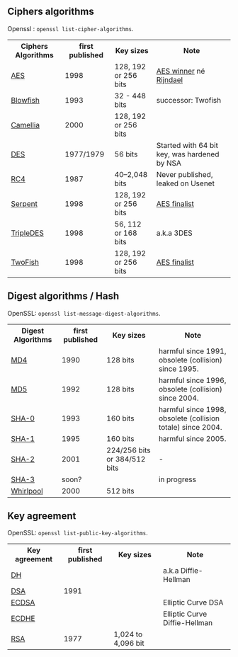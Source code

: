 Ciphers algorithms
-------------------------
Openssl : `openssl list-cipher-algorithms`.
<table>
    <tr><th>Ciphers Algorithms</th><th>first published</th><th>Key sizes</th><th>Note</th></tr>
        <tr><td><a href="https://en.wikipedia.org/wiki/Advanced_Encryption_Standard">AES</a></td><td>1998</td><td>128, 192 or 256 bits</td><td><a href="https://en.wikipedia.org/wiki/Advanced_Encryption_Standard_process">AES winner</a> né <a href="http://csrc.nist.gov/archive/aes/rijndael/Rijndael-ammended.pdf">Rijndael</a></td></tr>
    <tr><td><a href="https://en.wikipedia.org/wiki/Blowfish_%28cipher%29">Blowfish</a></td><td>1993</td><td>32 - 448 bits</td><td>successor: Twofish</td></tr>
    <tr><td><a href="https://en.wikipedia.org/wiki/Camellia_%28cipher%29">Camellia</a></td><td>2000</td><td>128, 192 or 256 bits</td><td></td></tr>
    <tr class="error"><td><a href="https://en.wikipedia.org/wiki/Data_Encryption_Standard">DES</a></td><td> 1977/1979</td><td>56 bits</td><td>Started with 64 bit key, was hardened by NSA</td></tr>
    <tr class="error"><td><a href="https://en.wikipedia.org/wiki/RC4">RC4</a></td><td>1987</td><td>40–2,048 bits</td><td>Never published, leaked on Usenet</td></tr>
    <tr class="good"><td><a href="https://en.wikipedia.org/wiki/Serpent_%28cipher%29">Serpent</a></td><td>1998</td><td>128, 192 or 256 bits</td><td><a href="https://en.wikipedia.org/wiki/Advanced_Encryption_Standard_process">AES finalist</a></td></tr>
    <tr><td><a href="https://en.wikipedia.org/wiki/Triple_DES">TripleDES</a></td><td>1998</td><td>56, 112 or 168 bits</td><td>a.k.a 3DES</td></tr>
    <tr><td><a href="https://en.wikipedia.org/wiki/Twofish">TwoFish</a></td><td>1998</td><td>128, 192 or 256 bits</td><td><a href="https://en.wikipedia.org/wiki/Advanced_Encryption_Standard_process">AES finalist</a></td></tr>
</table>

Digest algorithms / Hash
---------------------
OpenSSL: `openssl list-message-digest-algorithms`.
<table>
<tr><th>Digest Algorithms</th><th>first published</th><th>Key sizes</th><th>Note</th></tr>
    <tr class="error"><td><a href="https://en.wikipedia.org/wiki/Md4">MD4</a></td><td>1990</td><td>128 bits</td> <td>harmful since 1991, obsolete (collision) since 1995.</td></tr>
    <tr class="error"><td><a href="https://en.wikipedia.org/wiki/MD5">MD5</a></td><td>1992</td><td>128 bits</td> <td>harmful since 1996, obsolete (collision) since 2004.</td></tr>
    <tr class="error"><td><a href="https://en.wikipedia.org/wiki/SHA-0#SHA-0">SHA-0</a></td><td>1993</td><td>160 bits</td> <td>harmful since 1998, obsolete (collision totale) since 2004.</td></tr>
    <tr class="warning"><td><a href="https://en.wikipedia.org/wiki/SHA-1">SHA-1</a></td><td>1995</td><td>160 bits</td> <td>harmful since 2005.</td></tr>
    <tr><td><a href="https://en.wikipedia.org/wiki/SHA-2">SHA-2</a></td><td>2001</td><td>224/256 bits or 384/512 bits</td> <td>-</td></tr>
    <tr><td><a href="https://en.wikipedia.org/wiki/SHA-3">SHA-3</a></td><td>soon?</td><td></td> <td>in progress</td></tr>
    <tr class="good"><td><a href="https://en.wikipedia.org/wiki/Whirlpool_%28cryptography%29">Whirlpool</a></td><td>2000</td><td>512 bits</td> <td></td></tr>
</table>

Key agreement
---------------------------
OpenSSL: `openssl list-public-key-algorithms`.
<table>    
    <tr><th>Key agreement</th><th>first published</th><th>Key sizes</th><th>Note</th></tr>
    <tr><td><a href="https://en.wikipedia.org/wiki/Diffie%E2%80%93Hellman_key_exchange">DH</a></td><td></td><td></td><td>a.k.a Diffie-Hellman</td></tr>
    <tr><td><a href="https://en.wikipedia.org/wiki/Digital_Signature_Algorithm">DSA</a></td><td>1991</td><td></td><td></td></tr>
    <tr><td><a href="https://en.wikipedia.org/wiki/Elliptic_Curve_DSA">ECDSA</a></td><td></td><td></td><td>Elliptic Curve DSA</td></tr>
    <tr><td><a href="https://en.wikipedia.org/wiki/ECDHE">ECDHE</a></td><td></td><td></td><td> Elliptic Curve Diffie-Hellman</td></tr>
    <tr><td><a href="https://en.wikipedia.org/wiki/RSA_%28algorithm%29#Encryption">RSA</a></td><td>1977</td><td>1,024 to 4,096 bit</td><td></td></tr>
</table>


